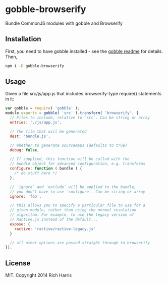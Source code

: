 # gobble-browserify

Bundle CommonJS modules with gobble and Browserify

## Installation

First, you need to have gobble installed - see the [gobble readme](https://github.com/gobblejs/gobble) for details. Then,

```bash
npm i -D gobble-browserify
```

## Usage

Given a file src/js/app.js that includes browserify-type require() statements in it:

```js
var gobble = require( 'gobble' );
module.exports = gobble( 'src' ).transform( 'browserify', {
  // Files to include, relative to `src`. Can be string or array
  entries: './js/app.js',

  // The file that will be generated
  dest: 'bundle.js',

  // Whether to generate sourcemaps (defaults to true)
  debug: false,

  // If supplied, this function will be called with the
  // bundle object for advanced configuration, e.g. transforms
  configure: function ( bundle ) {
    /* do stuff here */
  },

  // `ignore` and `exclude` will be applied to the bundle,
  // you don't have to use `configure`. Can be string or array
  ignore: 'foo',

  // this allows you to specify a particular file to use for a
  // given module, rather than using the normal resolution
  // algorithm. For example, to use the legacy version of
  // Ractive.js instead of the default...
  expose: {
    ractive: 'ractive/ractive-legacy.js'
  }

  // all other options are passed straight through to browserify
});
```


## License

MIT. Copyright 2014 Rich Harris
